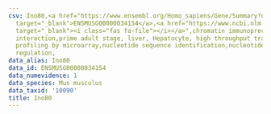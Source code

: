 ```yaml
---
csv: Ino80,<a href="https://www.ensembl.org/Homo_sapiens/Gene/Summary?db=core;g=ENSMUSG00000034154"
  target="_blank">ENSMUSG00000034154</a>,<a href="https://www.ncbi.nlm.nih.gov/pubmed/23834426"
  target="_blank"><i class="fas fa-file"></i></a>",chromatin immunoprecipitation assay,direct
  interaction,prime adult stage, liver, Hepatocyte, high throughput transcription
  profiling by microarray,nucleotide sequence identification,nucleotide sequence identification,transcriptional
  regulation,
data_alias: Ino80
data_id: ENSMUSG00000034154
data_numevidence: 1
data_species: Mus musculus
data_taxid: '10090'
title: Ino80
---
```

